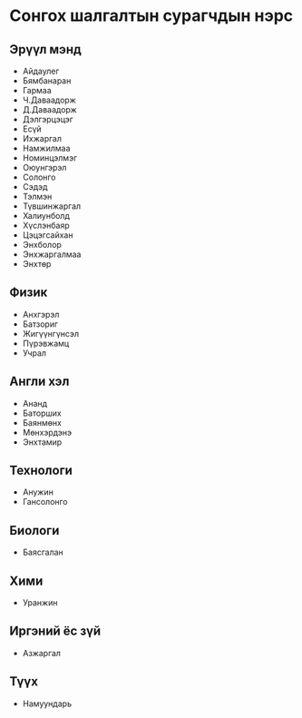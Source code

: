 # Сонгох шалгалтын сурагчдын нэрс

## Эрүүл мэнд
- Айдаулег
- Бямбанаран
- Гармаа
- Ч.Даваадорж
- Д.Даваадорж
- Дэлгэрцэцэг
- Есүй
- Ихжаргал
- Намжилмаа
- Номинцэлмэг
- Оюунгэрэл
- Солонго
- Сэдэд
- Тэлмэн
- Түвшинжаргал
- Халиунболд
- Хүслэнбаяр
- Цэцэгсайхан
- Энхболор
- Энхжаргалмаа
- Энхтөр

## Физик
- Анхгэрэл
- Батзориг
- Жигүүнгүнсэл
- Пүрэвжамц
- Учрал

## Англи хэл
- Ананд
- Баторших
- Баянмөнх
- Мөнхэрдэнэ
- Энхтамир

## Технологи
- Анужин
- Гансолонго

## Биологи
- Баясгалан

## Хими
- Уранжин

## Иргэний ёс зүй
- Азжаргал

## Түүх
- Намуундарь
